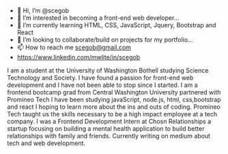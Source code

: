 - 👋 Hi, I’m @scegob
- 👀 I’m interested in becoming a front-end web developer...
- 🌱 I’m currently learning HTML, CSS, JavaScript, Jquery, Bootstrap and React
- 💞️ I’m looking to collaborate/build on projects for my portfolio...
- 📫 How to reach me scegob@gmail.com
- https://www.linkedin.com/mwlite/in/scegob

I am a student at the University of Washington Bothell studying Science Technology and Society. I have found a passion for front-end web development and I have not been able to stop since I started. I am a frontend bootcamp grad from Central Washington University partnered with Promineo Tech I have been studying javaScript, node.js, html, css,bootstrap and react I hoping to learn more about the ins and outs of coding. Promineo Tech taught us the skills necessary to be a high impact employee at a tech company. I was a Frontend Development Intern at Chosn Relationships a startup focusing on building a mental health application to build better relationships with family and friends. Currently writing on medium about tech and web development.

<!---
scegob/scegob is a ✨ special ✨ repository because its `README.md` (this file) appears on your GitHub profile.
You can click the Preview link to take a look at your changes.
--->
